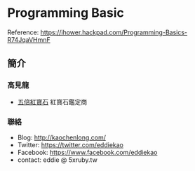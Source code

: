 # Programming Basic

Reference: https://ihower.hackpad.com/Programming-Basics-R74JqaVHmnF

## 簡介

### 高見龍

* [五倍紅寶石](https://5xruby.tw/) 紅寶石鑑定商

### 聯絡

* Blog: http://kaochenlong.com/
* Twitter: https://twitter.com/eddiekao
* Facebook: https://www.facebook.com/eddiekao
* contact: eddie @ 5xruby.tw
